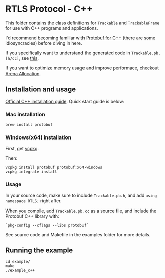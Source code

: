 # RTLS Protocol - C++

This folder contains the class definitions for `Trackable` and `TrackableFrame`
for use with C++ programs and applications.

I'd recommend becoming familiar with [Protobuf for C++](https://developers.google.com/protocol-buffers/docs/cpptutorial)
(there are some idiosyncracies) before diving in here.

If you specifically want to understand the generated code in `Trackable.pb.[h/cc]`, see [this](https://developers.google.com/protocol-buffers/docs/reference/cpp-generated).

If you want to optimize memory usage and improve performace, checkout [Arena Allocation](https://developers.google.com/protocol-buffers/docs/reference/arenas).

## Installation and usage

[Official C++ installation guide](https://github.com/protocolbuffers/protobuf/tree/master/src). Quick start guide is below:

### Mac installation

    brew install protobuf

### Windows(x64) installation

First, get [vcpkg](https://github.com/microsoft/vcpkg).

Then:

    vcpkg install protobuf protobuf:x64-windows
    vcpkg integrate install

### Usage

In your source code, make sure to include `Trackable.pb.h`, and add `using namespace RTLS;`
right after.

When you compile, add `Trackable.pb.cc` as a source file, and include the Protobuf C++ library with:

    `pkg-config --cflags --libs protobuf`

See source code and Makefile in the examples folder for more details.

## Running the example

    cd example/
    make
    ./example_c++
